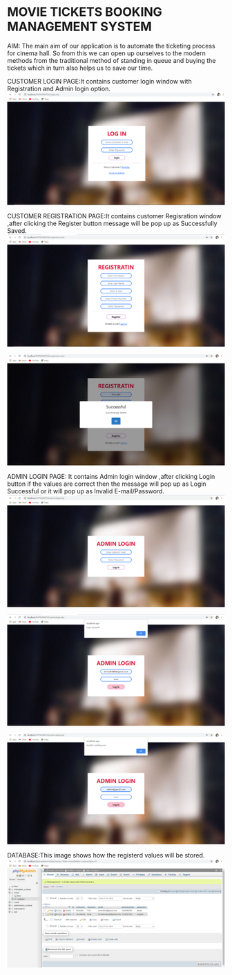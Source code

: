 # MOVIE TICKETS BOOKING MANAGEMENT SYSTEM
AIM:
The main aim of our application is to automate the ticketing process for cinema hall.
So from this we can open up ourselves to the modern methods from the traditional method
of standing in queue and buying the tickets which in turn also helps us to save our time.

CUSTOMER LOGIN PAGE:It contains customer login window with Registration and Admin login option.
![](login.png)

CUSTOMER REGISTRATION PAGE:It contains customer Regisration window ,after clicking the Register button message will be pop up as Successfully Saved.
![](Registration.png)

![](Registration1.png)

ADMIN LOGIN PAGE: It contains Admin login window ,after clicking Login button if the values are correct then the message will pop up as Login Successful or it will pop up as Invalid E-mail/Password.
![](Adminlogin.png)

![](Adminlogin1.png)

![](Adminlogin2.png)

DATABASE:This image shows how the registerd values will be stored.
![](Database.png)
